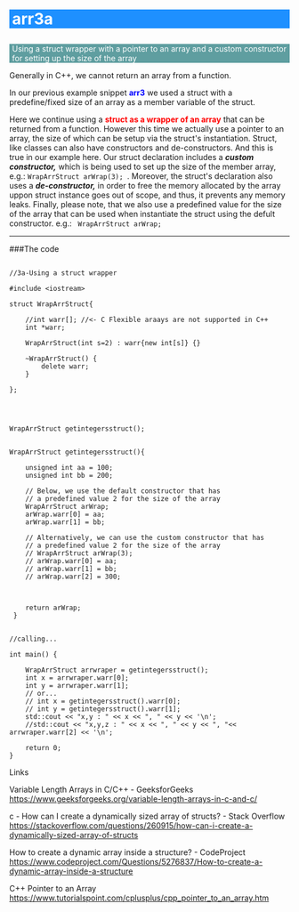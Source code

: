 # <h1 id="toc_0"><p style="background-color:DodgerBlue; color:white; padding-left:5px"> arr3a</p></h1>

<p style="background-color:cadetblue; color:white; padding-left:5px"> Using a struct wrapper with a pointer to an array and a custom constructor for setting up the size of the array</p>

Generally in C++, we cannot return an array from a function. 

 In our previous example snippet **<span style="color:blue;">arr3</span>** we used a struct with a predefine/fixed size of an array as a member variable of the struct.
 
 Here we continue using a **<span style="color:red;">struct as a wrapper of an array</span>** that can be returned from a function. However this time we actually use a pointer to an array, the size of which can be setup via the struct's instantiation. Struct, like classes can also have constructors and de-constructors. And this is true in our example here. Our struct declaration includes a **_custom constructor,_** which is being used to set up the size of the member array, e.g.: ```WrapArrStruct arWrap(3); ```. Moreover, the struct's declaration also uses a **_de-constructor,_** in order to free the memory allocated by the array uppon struct instance goes out of scope, and thus, it prevents any memory leaks. Finally, please note, that we also use a predefined value for the size of the array that can be used when instantiate the struct using the defult constructor. e.g.: ``` WrapArrStruct arWrap;```


___

###The code

```

//3a-Using a struct wrapper

#include <iostream>

struct WrapArrStruct{
    
    //int warr[]; //<- C Flexible araays are not supported in C++ 
    int *warr;

    WrapArrStruct(int s=2) : warr{new int[s]} {}

    ~WrapArrStruct() {
        delete warr;
    }

};




WrapArrStruct getintegersstruct();


WrapArrStruct getintegersstruct(){

    unsigned int aa = 100;
    unsigned int bb = 200;

    // Below, we use the default constructor that has 
    // a predefined value 2 for the size of the array
    WrapArrStruct arWrap;
    arWrap.warr[0] = aa;
    arWrap.warr[1] = bb;

    // Alternatively, we can use the custom constructor that has 
    // a predefined value 2 for the size of the array
    // WrapArrStruct arWrap(3);
    // arWrap.warr[0] = aa;
    // arWrap.warr[1] = bb;
    // arWrap.warr[2] = 300;



    return arWrap;
 } 


//calling...

int main() { 
    
    WrapArrStruct arrwraper = getintegersstruct();
    int x = arrwraper.warr[0];
    int y = arrwraper.warr[1];
    // or...
    // int x = getintegersstruct().warr[0];
    // int y = getintegersstruct().warr[1];
    std::cout << "x,y : " << x << ", " << y << '\n'; 
    //std::cout << "x,y,z : " << x << ", " << y << ", "<< arrwraper.warr[2] << '\n'; 

    return 0; 
}

```

Links

Variable Length Arrays in C/C++ - GeeksforGeeks
https://www.geeksforgeeks.org/variable-length-arrays-in-c-and-c/

c - How can I create a dynamically sized array of structs? - Stack Overflow
https://stackoverflow.com/questions/260915/how-can-i-create-a-dynamically-sized-array-of-structs

How to create a dynamic array inside a structure? - CodeProject
https://www.codeproject.com/Questions/5276837/How-to-create-a-dynamic-array-inside-a-structure

C++ Pointer to an Array
https://www.tutorialspoint.com/cplusplus/cpp_pointer_to_an_array.htm

